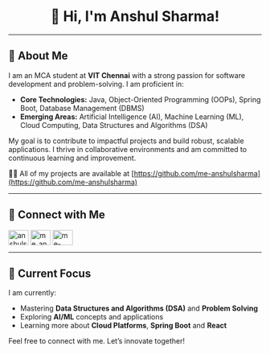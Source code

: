 <h1 align="center">👋 Hi, I'm Anshul Sharma!</h1>

---

## 🚀 About Me
I am an MCA student at **VIT Chennai** with a strong passion for software development and problem-solving. I am proficient in:
- **Core Technologies:** Java, Object-Oriented Programming (OOPs), Spring Boot, Database Management (DBMS)
- **Emerging Areas:** Artificial Intelligence (AI), Machine Learning (ML), Cloud Computing, Data Structures and Algorithms (DSA)
  
My goal is to contribute to impactful projects and build robust, scalable applications. I thrive in collaborative environments and am committed to continuous learning and improvement.

👨‍💻 All of my projects are available at [https://github.com/me-anshulsharma](https://github.com/me-anshulsharma)


--- 

## 🔗 Connect with Me

<p align="left">
<a href="https://www.linkedin.com/in/anshulsharma2001" target="blank"><img align="center" src="https://raw.githubusercontent.com/rahuldkjain/github-profile-readme-generator/master/src/images/icons/Social/linked-in-alt.svg" alt="anshulsharma2001" height="30" width="40"/></a>
<a href="https://www.geeksforgeeks.org/user/me_anshulsharma/" target="blank"><img align="center" src="https://raw.githubusercontent.com/rahuldkjain/github-profile-readme-generator/master/src/images/icons/Social/gfg.svg" alt="me_anshulsharma" height="30" width="40" /></a>
<a href="https://leetcode.com/u/me-anshulsharma/" target="blank"><img align="center" src="https://raw.githubusercontent.com/rahuldkjain/github-profile-readme-generator/master/src/images/icons/Social/leet-code.svg" alt="me-anshulsharma" height="30" width="40" /></a>
</p>  

---

## 🌱 Current Focus
I am currently:
- Mastering **Data Structures and Algorithms (DSA)** and **Problem Solving**
- Exploring **AI/ML** concepts and applications
- Learning more about **Cloud Platforms**, **Spring Boot** and **React**


Feel free to connect with me. Let’s innovate together!
